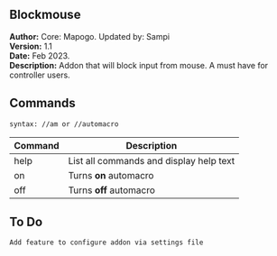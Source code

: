 ## Blockmouse
**Author:**  Core: Mapogo. Updated by: Sampi<br/>
**Version:**  1.1<br>
**Date:** Feb 2023.<br>
**Description:** Addon that will block input from mouse. A must have for controller users.
<br>

## Commands ##

`syntax: //am or //automacro`

| Command | Description |
| --- | --- |
| help | List all commands and display help text |
| on | Turns **on** automacro |
| off | Turns **off** automacro |

## To Do ##

`Add feature to configure addon via settings file`

